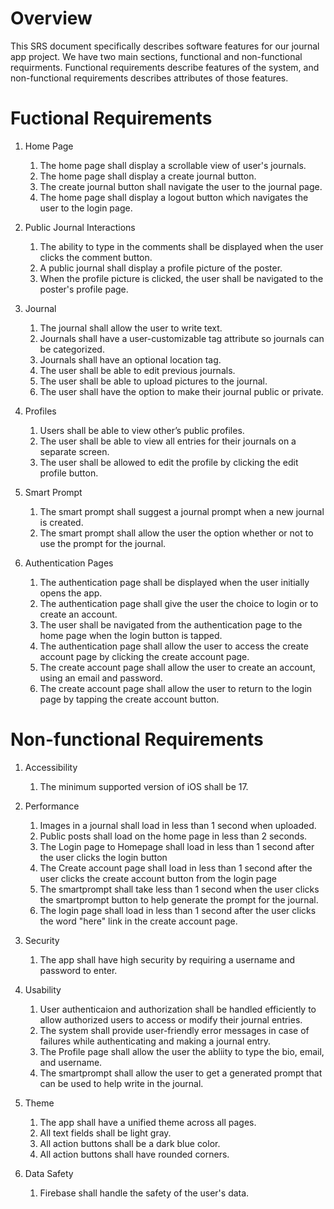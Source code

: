 # Overview

This SRS document specifically describes software features for our journal app project.
We have two main sections, functional and non-functional requirments. Functional requirements
describe features of the system, and non-functional requirements describes attributes of those features.

# Fuctional Requirements

1. Home Page
    1. The home page shall display a scrollable view of user's journals.
    2. The home page shall display a create journal button.
    3. The create journal button shall navigate the user to the journal page.
    4. The home page shall display a logout button which navigates the user to the login page.

2. Public Journal Interactions
    1. The ability to type in the comments shall be displayed when the user clicks the comment button.
    2. A public journal shall display a profile picture of the poster.
    3. When the profile picture is clicked, the user shall be navigated to the poster's profile page.

3. Journal
    1. The journal shall allow the user to write text.
    3. Journals shall have a user-customizable tag attribute so journals can be categorized.
    4. Journals shall have an optional location tag.
    5. The user shall be able to edit previous journals.
    6. The user shall be able to upload pictures to the journal.
    7. The user shall have the option to make their journal public or private.

4. Profiles
    1. Users shall be able to view other’s public profiles.
    2. The user shall be able to view all entries for their journals on a separate screen.
    3. The user shall be allowed to edit the profile by clicking the edit profile button.

5. Smart Prompt
    1. The smart prompt shall suggest a journal prompt when a new journal is created.
    2. The smart prompt shall allow the user the option whether or not to use the prompt for the journal.

6. Authentication Pages
    1. The authentication page shall be displayed when the user initially opens the app.
    2. The authentication page shall give the user the choice to login or to create an account.
    3. The user shall be navigated from the authentication page to the home page when the login button is tapped.
    4. The authentication page shall allow the user to access the create account page by clicking the create account page.
    5. The create account page shall allow the user to create an account, using an email and password.
    7. The create account page shall allow the user to return to the login page by tapping the create account button.

# Non-functional Requirements

1. Accessibility
    1. The minimum supported version of iOS shall be 17.

2. Performance
    1. Images in a journal shall load in less than 1 second when uploaded.
    2. Public posts shall load on the home page in less than 2 seconds.
    3. The Login page to Homepage shall load in less than 1 second after the user clicks the login button
    4. The Create account page shall load in less than 1 second after the user clicks the create account button from the login page
    5. The smartprompt shall take less than 1 second when the user clicks the smartprompt button to help generate the prompt for the journal.
    1. The login page shall load in less than 1 second after the user clicks the word "here" link in the create account page.

3. Security
    1. The app shall have high security by requiring a username and password to enter.

4. Usability
    1. User authenticaion and authorization shall be handled efficiently to allow authorized users to access or modify their journal entries.
    2. The system shall provide user-friendly error messages in case of failures while authenticating and making a journal entry.
    3. The Profile page shall allow the user the abliity to type the bio, email, and username.
    4. The smartprompt shall allow the user to get a generated prompt that can be used to help write in the journal.

5. Theme
    1. The app shall have a unified theme across all pages.
    2. All text fields shall be light gray.
    3. All action buttons shall be a dark blue color.
    4. All action buttons shall have rounded corners.


6. Data Safety
    1. Firebase shall handle the safety of the user's data.
